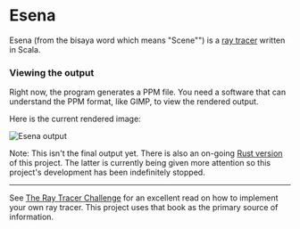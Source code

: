 # Esena
Esena (from the bisaya word which means "Scene"") is a [ray tracer](https://en.wikipedia.org/wiki/Ray_tracing_(graphics)) written in Scala.  

### Viewing the output
Right now, the program generates a PPM file. You need a software that can 
understand the PPM format, like GIMP, to view the rendered output.  

Here is the current rendered image:

![Esena output](/../screenshots/screenshots/esena.png?raw=true)

Note: This isn't the final output yet. There is also an on-going [Rust version](https://github.com/melvic-ybanez/erena) of this project. The latter is currently being given more attention so this project's development has been indefinitely stopped.

---
See [The Ray Tracer Challenge](https://pragprog.com/titles/jbtracer/the-ray-tracer-challenge/) for an excellent read on how to implement your own ray tracer. This project uses that book as the primary source of information.
